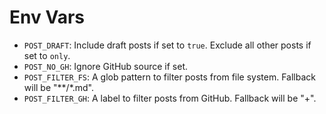 # Env Vars

- `POST_DRAFT`: Include draft posts if set to `true`. Exclude all other posts if set to `only`.
- `POST_NO_GH`: Ignore GitHub source if set.
- `POST_FILTER_FS`: A glob pattern to filter posts from file system. Fallback will be "\*\*/*.md".
- `POST_FILTER_GH`: A label to filter posts from GitHub. Fallback will be "+".

